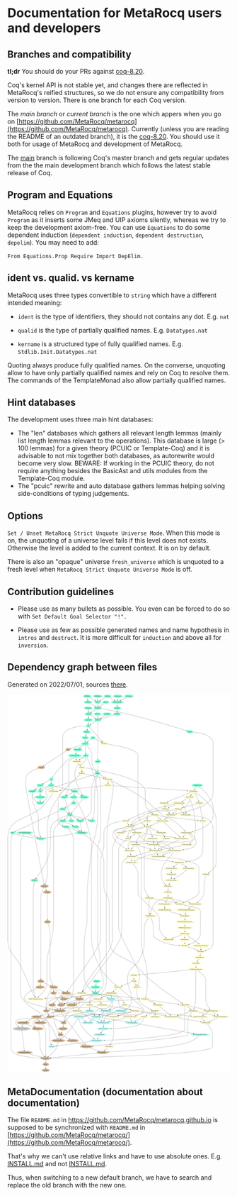 # Documentation for MetaRocq users and developers

## Branches and compatibility

**tl;dr** You should do your PRs against [coq-8.20](https://github.com/MetaRocq/metarocq/tree/coq-8.20).

Coq's kernel API is not stable yet, and changes there are reflected in MetaRocq's reified structures,
so we do not ensure any compatibility from version to version. There is one branch for each Coq version.

The *main branch* or *current branch* is the one which appers when you go on
[https://github.com/MetaRocq/metarocq](https://github.com/MetaRocq/metarocq).
Currently (unless you are reading the README of an outdated branch),
it is the [coq-8.20](https://github.com/MetaRocq/metarocq/tree/coq-8.20).
You should use it both for usage of MetaRocq and development of MetaRocq.

The [main](https://github.com/MetaRocq/metarocq/tree/main) branch is following Coq's master
branch and gets regular updates from the the main development branch which follows the latest
stable release of Coq.

<!-- The branch ... -->
<!-- gets backports from `coq-8.11` when possible. Both `coq-8.11` and `coq-8.10` have associated -->
<!-- "alpha"-quality `opam` packages. -->

## Program and Equations

MetaRocq relies on `Program` and `Equations` plugins, however try to avoid `Program` as it
inserts some JMeq and UIP axioms silently, whereas we try to keep the development axiom-free.
You can use `Equations` to do some dependent induction (`dependent induction`,
`dependent destruction`, `depelim`). You may need to add:
```
From Equations.Prop Require Import DepElim.
```

## ident vs. qualid. vs kername

MetaRocq uses three types convertible to `string` which have a different intended meaning:

- `ident` is the type of identifiers, they should not contains any dot.
  E.g. `nat`

- `qualid` is the type of partially qualified names.
  E.g. `Datatypes.nat`

- `kername` is a structured type of fully qualified names.
  E.g. `Stdlib.Init.Datatypes.nat`

Quoting always produce fully qualified names. On the converse, unquoting allow to
have only partially qualified names and rely on Coq to resolve them. The commands
of the TemplateMonad also allow partially qualified names.

## Hint databases

The development uses three main hint databases:

- The "len" databases which gathers all relevant length lemmas (mainly list length lemmas
  relevant to the operations). This database is large (> 100 lemmas) for a given theory
  (PCUIC or Template-Coq) and it is advisable to not mix together both databases,
  as autorewrite would become very slow.
  BEWARE: If working in the PCUIC theory, do not require anything besides the BasicAst and utils modules from the Template-Coq module.
- The "pcuic" rewrite and auto database gathers lemmas helping solving side-conditions
  of typing judgements.

## Options


`Set / Unset MetaRocq Strict Unquote Universe Mode`. When this mode is on,
the unquoting of a universe level fails if this level does not exists.
Otherwise the level is added to the current context. It is on by default.

There is also an "opaque" universe `fresh_universe` which is unquoted to
a fresh level when `MetaRocq Strict Unquote Universe Mode` is off.



## Contribution guidelines

- Please use as many bullets as possible.
  You even can be forced to do so with `Set Default Goal Selector "!".`

- Please use as few as possible generated names and name hypothesis in `intros`
  and `destruct`. It is more difficult for `induction` and above all for
  `inversion`.



## Dependency graph between files

Generated on 2022/07/01, sources [there](https://github.com/MetaRocq/metarocq/tree/coq-8.20/dependency-graph).

<center>
<img src="https://raw.githubusercontent.com/MetaRocq/metarocq.github.io/master/assets/depgraph-2022-07-01.png"
	 alt="Dependency graph" width="700px" display="inline"/>
</center>



## MetaDocumentation (documentation about documentation)

The file `README.md` in https://github.com/MetaRocq/metarocq.github.io is supposed to be synchronized with
`README.md` in [https://github.com/MetaRocq/metarocq/](https://github.com/MetaRocq/metarocq/).

That's why we can't use relative links and have to use absolute ones.
E.g. [INSTALL.md](https://github.com/MetaRocq/metarocq/tree/coq-8.20/INSTALL.md) and not [INSTALL.md](INSTALL.md).

Thus, when switching to a new default branch, we have to search and replace the old branch with the new one.
